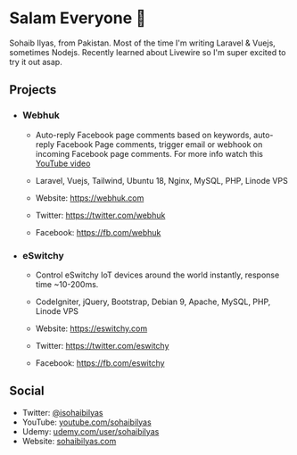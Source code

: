 # Salam Everyone :wave:
Sohaib Ilyas, from Pakistan. Most of the time I'm writing Laravel & Vuejs, sometimes Nodejs. Recently learned about Livewire so I'm super excited to try it out asap.

## Projects

- ### Webhuk
  - Auto-reply Facebook page comments based on keywords, auto-reply Facebook Page comments, trigger email or webhook on incoming Facebook page comments. For more info watch this [YouTube video](https://www.youtube.com/watch?v=Ld-sGXdLFtM)

  - Laravel, Vuejs, Tailwind, Ubuntu 18, Nginx, MySQL, PHP, Linode VPS

  - Website: https://webhuk.com
  - Twitter: https://twitter.com/webhuk
  - Facebook: https://fb.com/webhuk

- ### eSwitchy
  - Control eSwitchy IoT devices around the world instantly, response time ~10-200ms.

  - CodeIgniter, jQuery, Bootstrap, Debian 9, Apache, MySQL, PHP, Linode VPS

  - Website: https://eswitchy.com
  - Twitter: https://twitter.com/eswitchy
  - Facebook: https://fb.com/eswitchy

## Social
- Twitter: [@isohaibilyas](https://twitter.com/isohaibilyas)
- YouTube: [youtube.com/sohaibilyas](https://youtube.com/sohaibilyas)
- Udemy: [udemy.com/user/sohaibilyas](https://www.udemy.com/user/sohaibilyas)
- Website: [sohaibilyas.com](https://sohaibilyas.com)
